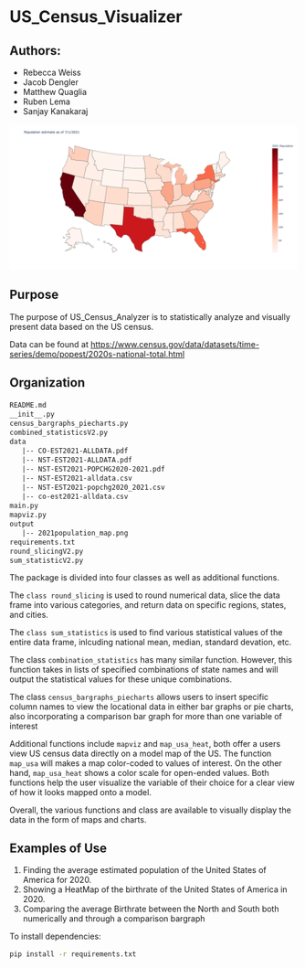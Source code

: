 # US_Census_Visualizer
## Authors: 
 - Rebecca Weiss
 - Jacob Dengler
 - Matthew Quaglia
 - Ruben Lema
 - Sanjay Kanakaraj

![US Population 2021](https://github.com/rebecca-weiss/DS5010-final/blob/main/output/2021population_map.png)


## Purpose
The purpose of US_Census_Analyzer is to statistically analyze and visually present data based on the US census.

Data can be found at https://www.census.gov/data/datasets/time-series/demo/popest/2020s-national-total.html 

## Organization
```.gitignore
README.md
__init__.py
census_bargraphs_piecharts.py
combined_statisticsV2.py
data
   |-- CO-EST2021-ALLDATA.pdf
   |-- NST-EST2021-ALLDATA.pdf
   |-- NST-EST2021-POPCHG2020-2021.pdf
   |-- NST-EST2021-alldata.csv
   |-- NST-EST2021-popchg2020_2021.csv
   |-- co-est2021-alldata.csv
main.py
mapviz.py
output
   |-- 2021population_map.png
requirements.txt
round_slicingV2.py
sum_statisticV2.py
```

The package is divided into four classes as well as additional functions. 

The `class round_slicing` is used to round numerical data, slice the data frame into various categories, and return data on specific regions, states, and cities.

The `class sum_statistics` is used to find various statistical values of the entire data frame, inlcuding national mean, median, standard devation, etc.

The class `combination_statistics` has many similar function. However, this function takes in lists of specified combinations of state names and will output the statistical values for these unique combinations. 

The class `census_bargraphs_piecharts` allows users to insert specific column names to view the locational data in either bar graphs or pie charts, also incorporating a comparison bar graph for more than one variable of interest

Additional functions include `mapviz` and `map_usa_heat`, both offer a users view US census data directly on a model map of the US. The function `map_usa` will makes a map color-coded to values of interest. On the other hand, `map_usa_heat` shows a color scale for open-ended values. Both functions help the user visualize the variable of their choice for a clear view of how it looks mapped onto a model. 

Overall, the various functions and class are available to visually display the data in the form of maps and charts. 

## Examples of Use

1. Finding the average estimated population of the United States of America for 2020. 
2. Showing a HeatMap of the birthrate of the United States of America in 2020.
3. Comparing the average Birthrate between the North and South both numerically and through a comparison bargraph 


To install dependencies:
   ```sh
   pip install -r requirements.txt
   ```

